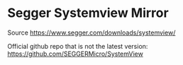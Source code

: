 # Segger Systemview Mirror

Source https://www.segger.com/downloads/systemview/

Official github repo that is not the latest version: https://github.com/SEGGERMicro/SystemView


